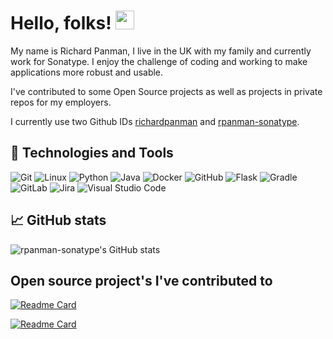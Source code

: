 <!-- https://towardsdatascience.com/build-a-stunning-readme-for-your-github-profile-9b80434fe5d7 -->
# Hello, folks! <img src="https://raw.githubusercontent.com/MartinHeinz/MartinHeinz/master/wave.gif" width="30px">

My name is Richard Panman, I live in the UK with my family and currently work for Sonatype. I enjoy the challenge of coding and working to make applications more robust and usable.

I've contributed to some Open Source projects as well as projects in private repos for my employers.

I currently use two Github IDs [richardpanman](https://github.com/richardpanman) and [rpanman-sonatype](https://github.com/rpanman-sonatype).

## 🔧 Technologies and Tools

![Git](https://img.shields.io/badge/git-%23F05033.svg?style=for-the-badge&logo=git&logoColor=white)
![Linux](https://img.shields.io/badge/Linux-FCC624?style=for-the-badge&logo=linux&logoColor=black)
![Python](https://img.shields.io/badge/python-3670A0?style=for-the-badge&logo=python&logoColor=ffdd54)
![Java](https://img.shields.io/badge/java-%23ED8B00.svg?style=for-the-badge&logo=java&logoColor=white)
![Docker](https://img.shields.io/badge/docker-%230db7ed.svg?style=for-the-badge&logo=docker&logoColor=white)
![GitHub](https://img.shields.io/badge/github-%23121011.svg?style=for-the-badge&logo=github&logoColor=white)
![Flask](https://img.shields.io/badge/flask-%23000.svg?style=for-the-badge&logo=flask&logoColor=white)
![Gradle](https://img.shields.io/badge/Gradle-02303A.svg?style=for-the-badge&logo=Gradle&logoColor=white)
![GitLab](https://img.shields.io/badge/gitlab-%23181717.svg?style=for-the-badge&logo=gitlab&logoColor=white)
![Jira](https://img.shields.io/badge/jira-%230A0FFF.svg?style=for-the-badge&logo=jira&logoColor=white)
![Visual Studio Code](https://img.shields.io/badge/Visual%20Studio%20Code-0078d7.svg?style=for-the-badge&logo=visual-studio-code&logoColor=white)

## 📈 GitHub stats

![rpanman-sonatype's GitHub stats](https://github-readme-stats.vercel.app/api?username=rpanman-sonatype&show_icons=true&theme=radical&show_owner=true&count_private=true)

## Open source project's I've contributed to

[![Readme Card](https://github-readme-stats.vercel.app/api/pin/?username=sonatype-nexus-community&repo=nexusiq-successmetrics&theme=radical)](https://github.com/sonatype-nexus-community/nexusiq-successmetrics)

[![Readme Card](https://github-readme-stats.vercel.app/api/pin/?username=sonatype-nexus-community&repo=vscode-iq-plugin&theme=radical)](https://github.com/sonatype-nexus-community/vscode-iq-plugin)